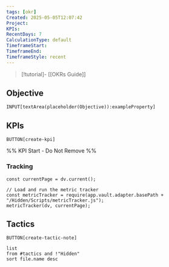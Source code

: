 ```yaml
---
tags: [okr]
Created: 2025-05-05T12:07:42
Project: 
KPIs: 
RecentDays: 7
CalculationType: default
TimeframeStart: 
TimeframeEnd: 
TimeframeStyle: recent
---
```


> [!tutorial]-
> [[OKRs Guide]]

## Objective

`INPUT[textArea(placeholder(Objective)):exampleProperty]`

## KPIs

`BUTTON[create-kpi]`

%% KPI Start - Do Not Remove %%

### Tracking

```dataviewjs
const currentPage = dv.current();

// Load and run the metric tracker
const metricTracker = require(app.vault.adapter.basePath + "/Hidden/Scripts/metricTracker.js");
metricTracker(dv, currentPage);
```

## Tactics

`BUTTON[create-tactic-note]`

```dataview
list
from #tactics and !"Hidden"
sort file.name desc
```